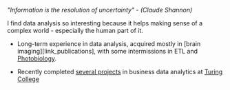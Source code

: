 <!--
**leonardocerliani/leonardocerliani** is a ✨ _special_ ✨ repository because its `README.md` (this file) appears on your GitHub profile.

Here are some ideas to get you started:

- 🔭 I’m currently working on ...
- 🌱 I’m currently learning ...
- 👯 I’m looking to collaborate on ...
- 🤔 I’m looking for help with ...
- 💬 Ask me about ...
- 📫 How to reach me: ...
- 😄 Pronouns: ...
- ⚡ Fun fact: ...
-->

_"Information is the resolution of uncertainty" - (Claude Shannon)_

I find data analysis so interesting because it helps making sense of a complex world - especially the human part of it.

- Long-term experience in data analysis, acquired mostly in [brain imaging][link_publications], with some intermissions in ETL and [Photobiology](https://github.com/leonardocerliani/spectramap). 


- Recently completed [several projects](google.com) in business data analytics at [Turing College](https://www.turingcollege.com/)
